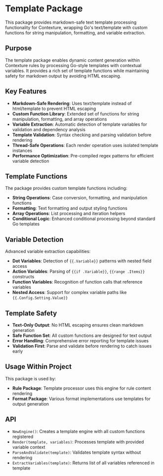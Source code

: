 # Template Package

This package provides markdown-safe text template processing functionality for Contexture, wrapping Go's text/template with custom functions for string manipulation, formatting, and variable extraction.

## Purpose

The template package enables dynamic content generation within Contexture rules by processing Go-style templates with contextual variables. It provides a rich set of template functions while maintaining safety for markdown output by avoiding HTML escaping.

## Key Features

- **Markdown-Safe Rendering**: Uses text/template instead of html/template to prevent HTML escaping
- **Custom Function Library**: Extended set of functions for string manipulation, formatting, and array operations
- **Variable Extraction**: Automatic detection of template variables for validation and dependency analysis
- **Template Validation**: Syntax checking and parsing validation before rendering
- **Thread-Safe Operations**: Each render operation uses isolated template instances
- **Performance Optimization**: Pre-compiled regex patterns for efficient variable detection

## Template Functions

The package provides custom template functions including:
- **String Operations**: Case conversion, formatting, and manipulation functions
- **Formatting**: Text formatting and output styling functions  
- **Array Operations**: List processing and iteration helpers
- **Conditional Logic**: Enhanced conditional processing beyond standard Go templates

## Variable Detection

Advanced variable extraction capabilities:
- **Dot Variables**: Detection of `{{.Variable}}` patterns with nested field access
- **Action Variables**: Parsing of `{{if .Variable}}`, `{{range .Items}}` constructs
- **Function Variables**: Recognition of function calls that reference variables
- **Nested Access**: Support for complex variable paths like `{{.Config.Setting.Value}}`

## Template Safety

- **Text-Only Output**: No HTML escaping ensures clean markdown generation
- **Safe Function Set**: All custom functions are designed for text output
- **Error Handling**: Comprehensive error reporting for template issues
- **Validation First**: Parse and validate before rendering to catch issues early

## Usage Within Project

This package is used by:
- **Rule Package**: Template processor uses this engine for rule content rendering
- **Format Package**: Various format implementations use templates for output generation

## API

- `NewEngine()`: Creates a template engine with all custom functions registered
- `Render(template, variables)`: Processes template with provided variable context
- `ParseAndValidate(template)`: Validates template syntax without rendering
- `ExtractVariables(template)`: Returns list of all variables referenced in template